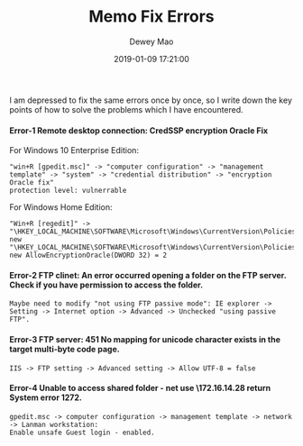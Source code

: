 ﻿--- 
layout: post 
title: "Memo Fix Errors" 
date: 2019-01-09 17:21:00 
author: Dewey Mao 
categories: Memo 
--- 
 
I am depressed to fix the same errors once by once, so I write down the key points of how to solve the problems which I have encountered.

#### Error-1 Remote desktop connection: CredSSP encryption Oracle Fix  
For Windows 10 Enterprise Edition:  
```
"win+R [gpedit.msc]" -> "computer configuration" -> "management template" -> "system" -> "credential distribution" -> "encryption Oracle fix"  
protection level: vulnerrable  
```
For Windows Home Edition:  
```
"Win+R [regedit]" -> "\HKEY_LOCAL_MACHINE\SOFTWARE\Microsoft\Windows\CurrentVersion\Policies\System\"  
new "\HKEY_LOCAL_MACHINE\SOFTWARE\Microsoft\Windows\CurrentVersion\Policies\System\CredSSp\Parameters"  
new AllowEncryptionOracle(DWORD 32) = 2  
```

#### Error-2 FTP clinet: An error occurred opening a folder on the FTP server. Check if you have permission to access the folder.
```
Maybe need to modify "not using FTP passive mode": IE explorer -> Setting -> Internet option -> Advanced -> Unchecked "using passive FTP".   
```

#### Error-3 FTP server: 451 No mapping for unicode character exists in the target multi-byte code page.
```
IIS -> FTP setting -> Advanced setting -> Allow UTF-8 = false  
```

#### Error-4 Unable to access shared folder - net use \\172.16.14.28 return System error 1272. 
```  
gpedit.msc -> computer configuration -> management template -> network -> Lanman workstation:   
Enable unsafe Guest login - enabled. 
```
